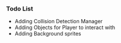 ### Todo List

- Adding Collision Detection Manager
- Adding Objects for Player to interact with
- Adding Background sprites
